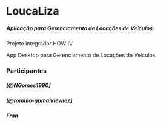 # LoucaLiza
##### *Aplicação para Gerenciamento de Locações de Veículos* 

<p>Projeto integrador HOW IV
<p>App Desktop para Gerenciamento de Locações de Veículos.</p>

### Participantes

##### [*@NGomes1990*]
##### [*@romulo-gpmalkiewiez*]
##### *Fran*
